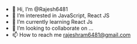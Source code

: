 - 👋 Hi, I’m @Rajesh6481
- 👀 I’m interested in JavaScript, React JS
- 🌱 I’m currently learning React Js
- 💞️ I’m looking to collaborate on ...
- 📫 How to reach me rajeshram6481@gmail.com

<!---
Rajesh6481/Rajesh6481 is a ✨ special ✨ repository because its `README.md` (this file) appears on your GitHub profile.
You can click the Preview link to take a look at your changes.
--->
